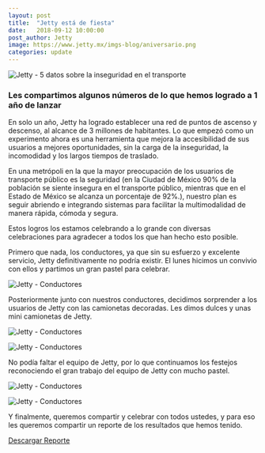```yaml
---
layout: post
title:  "Jetty está de fiesta"
date:   2018-09-12 10:00:00
post_author: Jetty
image: https://www.jetty.mx/imgs-blog/aniversario.png
categories: update
---
```


![Jetty - 5 datos sobre la inseguridad en el transporte]({{site.baseurl}}/imgs-blog/aniversario.png)

<h3>Les compartimos algunos números de lo que hemos logrado a 1 año de lanzar</h3>

En solo un año, Jetty ha logrado establecer una red de puntos de ascenso y descenso, al alcance de 3 millones de habitantes. Lo que empezó como un experimento ahora es una herramienta que mejora la accesibilidad de sus usuarios a mejores oportunidades, sin la carga de la inseguridad, la incomodidad y los largos tiempos de traslado.

En una metrópoli en la que la mayor preocupación de los usuarios de transporte público es la seguridad (en la Ciudad de México 90% de la población se siente insegura en el transporte público, mientras que en el Estado de México se alcanza un porcentaje de 92%.), nuestro plan es seguir abriendo e integrando sistemas para facilitar la multimodalidad de manera rápida, cómoda y segura.

Estos logros los estamos celebrando a lo grande con diversas celebraciones para agradecer a todos los que han hecho esto posible.

Primero que nada, los conductores, ya que sin su esfuerzo y excelente servicio, Jetty definitivamente no podría existir. El lunes hicimos un convivio con ellos y partimos un gran pastel para celebrar.

![Jetty - Conductores]({{site.baseurl}}/imgs-blog/encierro.jpg)

Posteriormente junto con nuestros conductores, decidimos sorprender a los usuarios de Jetty con las camionetas decoradas. Les dimos dulces y unas mini camionetas de Jetty.

![Jetty - Conductores]({{site.baseurl}}/imgs-blog/usuarios.jpg)

![Jetty - Conductores]({{site.baseurl}}/imgs-blog/twitter.jpg)

No podía faltar el equipo de Jetty, por lo que continuamos los festejos reconociendo el gran trabajo del equipo de Jetty con mucho pastel.

![Jetty - Conductores]({{site.baseurl}}/imgs-blog/equipo-jetty.png)

![Jetty - Conductores]({{site.baseurl}}/imgs-blog/pastel.png)

Y finalmente, queremos compartir y celebrar con todos ustedes, y para eso les queremos compartir un reporte de los resultados que hemos tenido.

<a href="{{site.baseurl}}/docs/Reporte-2018-Jetty.pdf" target="_new"><span class="glyphicon glyphicon-cloud-download" aria-hidden="true"></span> Descargar Reporte</a>